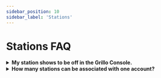 ```yaml
---
sidebar_position: 10
sidebar_label: 'Stations'
---
```


# Stations FAQ

<details><summary><b>My station shows to be off in the Grillo Console.</b></summary><p>

Please follow the flow below.

```mermaid
graph TB
   B{{Is the sensor blinking blue?}}
   B -->|No| C(<font color=333333><b>Restart the sensor\nor follow the instructions\nin `Connecting your sensor`</b>)
   B -->|Yes| D(<font color=333333><b>Restart ingestion module\nin Grillo Console and wait\na few minutes</b>)
   D --> H{{Did it help?}}
   C --> H
   H -->|Yes| I(<font color=333333><b>Great!</b>)
   H -->|No| J(<font color=333333><b>Contact Grillo Support</b>)

   style D fill:#99CCFF
   style C fill:#99CCFF
   style I fill:#99CCFF
   style J fill:#99CCFF
```

</p></details>

<details><summary><b>How many stations can be associated with one account?</b></summary><p>

The currrent limit is 200 stations. Please contact us if you need to onboard more stations.

</p></details>
